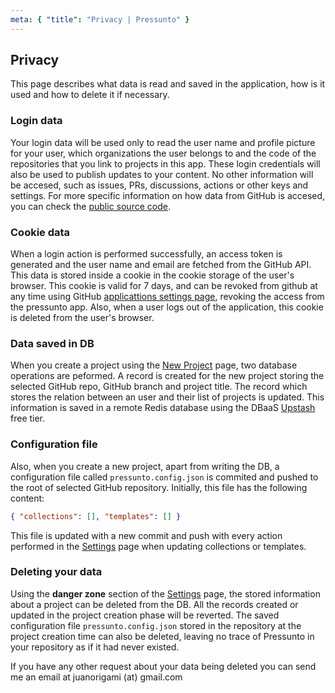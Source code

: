 ```yaml
---
meta: { "title": "Privacy | Pressunto" }
---
```


## Privacy

This page describes what data is read and saved in the application, how is it used and how to delete it if necessary.


### Login data

Your login data will be used only to read the user name and profile picture for your user, which organizations the user belongs to and the code of the repositories that you link to projects in this app. These login credentials will also be used to publish updates to your content. No other information will be accesed, such as issues, PRs, discussions, actions or other keys and settings. For more specific information on how data from GitHub is accesed, you can check the [public source code](https://github.com/juandjara/pressunto/blob/master/app/lib/github.ts).


### Cookie data

When a login action is performed successfully, an access token is generated and the user name and email are fetched from the GitHub API. This data is stored inside a cookie in the cookie storage of the user's browser. This cookie is valid for 7 days, and can be revoked from github at any time using GitHub [applicattions settings page](https://github.com/settings/applications/), revoking the access from the pressunto app. Also, when a user logs out of the application, this cookie is deleted from the user's browser.


### Data saved in DB

When you create a project using the [New Project](/projects/new) page, two database operations are peformed. 
A record is created for the new project storing the selected GitHub repo, GitHub branch and project title. 
The record which stores the relation between an user and their list of projects is updated. 
This information is saved in a remote Redis database using the DBaaS [Upstash](https://upstash.com) free tier.


### Configuration file

Also, when you create a new project, apart from writing the DB, a configuration file called `pressunto.config.json` is commited and pushed to the root of selected GitHub repository. Initially, this file has the following content:

```json
{ "collections": [], "templates": [] }
```

This file is updated with a new commit and push with every action performed in the [Settings](settings) page when updating collections or templates.


### Deleting your data

Using the **danger zone** section of the [Settings](settings) page, the stored information about a project can be deleted from the DB. All the records created or updated in the project creation phase will be reverted. The saved configuration file `pressunto.config.json` stored in the repository at the project creation time can also be deleted, leaving no trace of Pressunto in your repository as if it had never existed.

If you have any other request about your data being deleted you can send me an email at juanorigami (at) gmail.com

